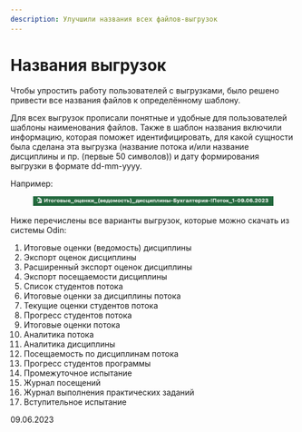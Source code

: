 ```yaml
---
description: Улучшили названия всех файлов-выгрузок
---
```


# Названия выгрузок

Чтобы упростить работу пользователей с выгрузками, было решено привести все названия файлов к определённому шаблону.

Для всех выгрузок прописали понятные и удобные для пользователей шаблоны наименования файлов. Также в шаблон названия включили информацию, которая поможет идентифицировать, для какой сущности была сделана эта выгрузка (название потока и/или название дисциплины и пр. (первые 50 символов)) и дату формирования выгрузки в формате dd-mm-yyyy.

Например:&#x20;

<figure><img src="../../.gitbook/assets/image (454).png" alt=""><figcaption></figcaption></figure>

Ниже перечислены все варианты выгрузок, которые можно скачать из системы Odin:

1. Итоговые оценки (ведомость) дисциплины
2. Экспорт оценок дисциплины
3. Расширенный экспорт оценок дисциплины
4. Экспорт посещаемости дисциплины
5. Список студентов потока
6. Итоговые оценки за дисциплины потока
7. Текущие оценки студентов потока
8. Прогресс студентов потока
9. Итоговые оценки потока
10. Аналитика потока
11. Аналитика дисциплины
12. Посещаемость по дисциплинам потока
13. Прогресс студентов программы
14. Промежуточное испытание
15. Журнал посещений
16. Журнал выполнения практических заданий
17. Вступительное испытание

09.06.2023
